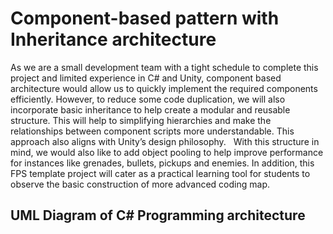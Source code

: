# Component-based pattern with Inheritance architecture 

As we are a small development team with a tight schedule to complete this project and limited experience in C# and Unity, component based architecture would allow us to quickly implement the required components efficiently. However, to reduce some code duplication, we will also incorporate basic inheritance to help create a modular and reusable structure. This will help to simplifying hierarchies and make the relationships between component scripts more understandable. This approach also aligns with Unity’s design philosophy. 
 
 With this structure in mind, we would also like to add object pooling to help improve performance for instances like grenades, bullets, pickups and enemies. In addition, this FPS template project will cater as a practical learning tool for students to observe the basic construction of more advanced coding map.

## UML Diagram of C# Programming architecture

